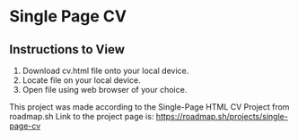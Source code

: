 # Single Page CV
## Instructions to View
1. Download cv.html file onto your local device.
2. Locate file on your local device.
3. Open file using web browser of your choice.

This project was made according to the Single-Page HTML CV Project from roadmap.sh
Link to the project page is: https://roadmap.sh/projects/single-page-cv
